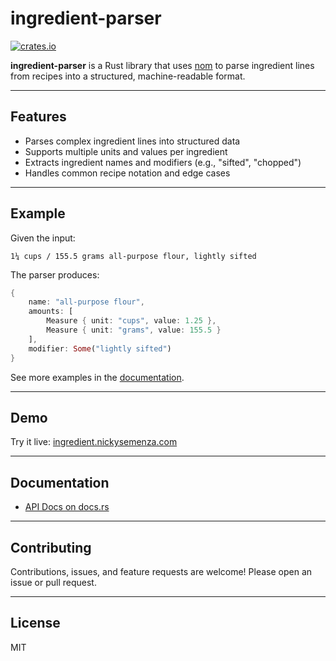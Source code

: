 # ingredient-parser

[![crates.io](https://docs.rs/ingredient/badge.svg)](https://docs.rs/ingredient/latest/ingredient/)

**ingredient-parser** is a Rust library that uses [nom](https://github.com/Geal/nom) to parse ingredient lines from recipes into a structured, machine-readable format.

---

## Features

- Parses complex ingredient lines into structured data
- Supports multiple units and values per ingredient
- Extracts ingredient names and modifiers (e.g., "sifted", "chopped")
- Handles common recipe notation and edge cases

---

## Example

Given the input:

```
1¼ cups / 155.5 grams all-purpose flour, lightly sifted
```

The parser produces:

```rust
{
    name: "all-purpose flour",
    amounts: [
        Measure { unit: "cups", value: 1.25 },
        Measure { unit: "grams", value: 155.5 }
    ],
    modifier: Some("lightly sifted")
}
```

See more examples in the [documentation](https://docs.rs/ingredient/).

---

## Demo

Try it live: [ingredient.nickysemenza.com](https://ingredient.nickysemenza.com)

---


## Documentation

- [API Docs on docs.rs](https://docs.rs/ingredient/)

---

## Contributing

Contributions, issues, and feature requests are welcome! Please open an issue or pull request.

---

## License

MIT
